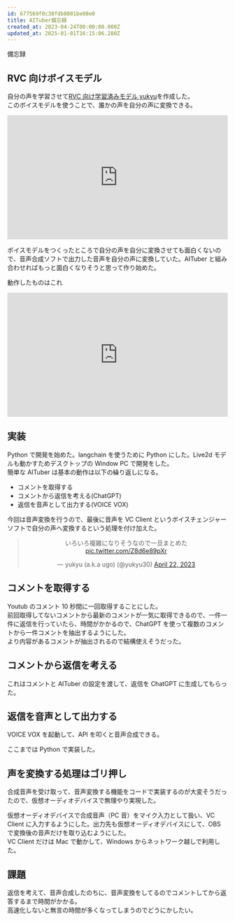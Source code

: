 ```yaml
---
id: 677569f0c30fdb8001be08e0
title: AITuber備忘録
created_at: 2023-04-24T00:00:00.000Z
updated_at: 2025-01-01T16:15:06.280Z
---
```


<p>備忘録</p>
<h2>RVC 向けボイスモデル</h2>
<p>自分の声を学習させて<a href="https://suzuri.jp/yukyu30/digital_products/11111">RVC 向け学習済みモデル yukyu</a>を作成した。<br>
このボイスモデルを使うことで、誰かの声を自分の声に変換できる。</p>
<div style="left: 0; width: 100%; height: 0; position: relative; padding-bottom: 56.25%;"><iframe title="RVC向け学習済みモデルyukyuのサンプルボイス" src="https://www.youtube.com/embed/UMar_9ulssY?rel=0" style="top: 0; left: 0; width: 100%; height: 100%; position: absolute; border: 0;" allowfullscreen scrolling="no" allow="accelerometer; clipboard-write; encrypted-media; gyroscope; picture-in-picture; web-share;"></iframe></div>
<p>ボイスモデルをつくったところで自分の声を自分に変換させても面白くないので、音声合成ソフトで出力した音声を自分の声に変換していた。AITuber と組み合わせればもっと面白くなりそうと思って作り始めた。</p>
<p>動作したものはこれ</p>
<div style="left: 0; width: 100%; height: 0; position: relative; padding-bottom: 56.25%;"><iframe title="AITuber実験配信のピックアップ ep.0" src="https://www.youtube.com/embed/x2DxEJd9-28?rel=0" style="top: 0; left: 0; width: 100%; height: 100%; position: absolute; border: 0;" allowfullscreen scrolling="no" allow="accelerometer; clipboard-write; encrypted-media; gyroscope; picture-in-picture; web-share;"></iframe></div>
<h2>実装</h2>
<p>Python で開発を始めた。langchain を使うために Python にした。Live2d モデルも動かすためデスクトップの Window PC で開発をした。<br>
簡単な AITuber は基本の動作は以下の繰り返しになる。</p>
<ul>
<li>コメントを取得する</li>
<li>コメントから返信を考える(ChatGPT)</li>
<li>返信を音声として出力する(VOICE VOX)</li>
</ul>
<p>今回は音声変換を行うので、最後に音声を VC Client というボイスチェンジャーソフトで自分の声へ変換するという処理を付け加えた。</p>
<blockquote class="twitter-tweet" data-dnt="true" align="center" data-conversation="none"><p lang="ja" dir="ltr">いろいろ複雑になりそうなので一旦まとめた <a href="https://t.co/Z8d6e89pXr">pic.twitter.com/Z8d6e89pXr</a></p>&mdash; yukyu (a.k.a ugo) (@yukyu30) <a href="https://twitter.com/yukyu30/status/1649798197261524997?ref_src=twsrc%5Etfw">April 22, 2023</a></blockquote>
<script async src="https://platform.twitter.com/widgets.js" charset="utf-8"></script>
<h2>コメントを取得する</h2>
<p>Youtub のコメント 10 秒間に一回取得することにした。<br>
前回取得してないコメントから最新のコメントが一気に取得できるので、一件一件に返信を行っていたら、時間がかかるので、ChatGPT を使って複数のコメントから一件コメントを抽出するようにした。<br>
より内容があるコメントが抽出されるので結構使えそうだった。</p>
<h2>コメントから返信を考える</h2>
<p>これはコメントと AITuber の設定を渡して、返信を ChatGPT に生成してもらった。</p>
<h2>返信を音声として出力する</h2>
<p>VOICE VOX を起動して、API を叩くと音声合成できる。</p>
<p>ここまでは Python で実装した。</p>
<h2>声を変換する処理はゴリ押し</h2>
<p>合成音声を受け取って、音声変換する機能をコードで実装するのが大変そうだったので、仮想オーディオデバイスで無理やり実現した。</p>
<p>仮想オーディオデバイスで合成音声（PC 音）をマイク入力として扱い、VC Client に入力するようにした。出力先も仮想オーディオデバイスにして、OBS で変換後の音声だけを取り込むようにした。<br>
VC Client だけは Mac で動かして、Windows からネットワーク越しで利用した。</p>
<h2>課題</h2>
<p>返信を考えて、音声合成したのちに、音声変換をしてるのでコメントしてから返答するまで時間がかかる。<br>
高速化しないと無言の時間が多くなってしまうのでどうにかしたい。</p>
